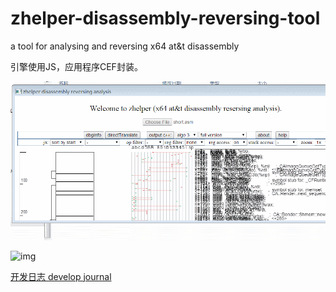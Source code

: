# zhelper-disassembly-reversing-tool
a tool for analysing and reversing x64 at&amp;t disassembly

引擎使用JS，应用程序CEF封装。

![img](https://github.com/bbqz007/zhelper-disassembly-reversing-tool/blob/master/res/manual.gif)

![img](https://img2020.cnblogs.com/blog/665551/202005/665551-20200508181836160-1421244411.gif)

[开发日志 develop journal](https://www.cnblogs.com/bbqzsl/p/12852352.html)
